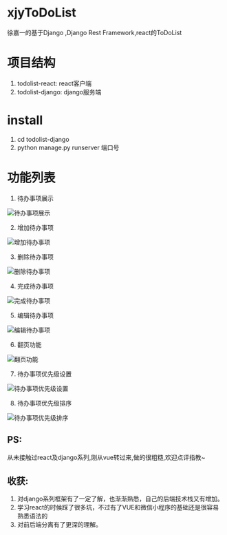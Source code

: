 # xjyToDoList
徐嘉一的基于Django ,Django Rest Framework,react的ToDoList

# 项目结构

1. todolist-react: react客户端
2. todolist-django: django服务端

# install

1. cd todolist-django
2. python manage.py runserver 端口号

# 功能列表

1. 待办事项展示

![待办事项展示](https://04ke.cn/todolist/show.gif "展示")

2. 增加待办事项

![增加待办事项](https://04ke.cn/todolist/add.gif "增加")

3. 删除待办事项

![删除待办事项](https://04ke.cn/todolist/delete.gif "删除")

4. 完成待办事项

![完成待办事项](https://04ke.cn/todolist/finish.gif "完成")

5. 编辑待办事项

![编辑待办事项](https://04ke.cn/todolist/change.gif "编辑")

6. 翻页功能

![翻页功能](https://04ke.cn/todolist/page.gif "翻页")

7. 待办事项优先级设置

![待办事项优先级设置](https://04ke.cn/todolist/level.gif "优先级")

8. 待办事项优先级排序

![待办事项优先级排序](https://04ke.cn/todolist/sort.gif "排序")

## PS:

从未接触过react及django系列,刚从vue转过来,做的很粗糙,欢迎点评指教~

## 收获:

1. 对django系列框架有了一定了解，也渐渐熟悉，自己的后端技术栈又有增加。
2. 学习react的时候踩了很多坑，不过有了VUE和微信小程序的基础还是很容易熟悉语法的
3. 对前后端分离有了更深的理解。